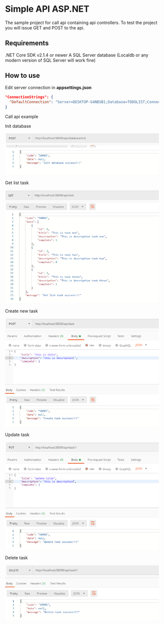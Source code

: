 
# Simple API ASP.NET

The sample project for call api containing api controllers. To test the project you will issue GET and POST to the api.

## Requirements

.NET Core SDK v2.1.4 or newer A SQL Server database (Localdb or any modern version of SQL Server will work fine)

## How to use

Edit server connection in **appsettings.json**

```json
"ConnectionStrings": {
  "DefaultConnection": "Server=DESKTOP-G4NBSB1;Database=TODOLIST;ConnectRetryCount=0;Trusted_Connection=True;MultipleActiveResultSets=true"
}
```

Call api example

Init database

![example 1](https://raw.githubusercontent.com/thaycacac/todo-api/master/images/1.png)

Get list task

![example 2](https://raw.githubusercontent.com/thaycacac/todo-api/master/images/2.png)

Create new task

![example 3](https://raw.githubusercontent.com/thaycacac/todo-api/master/images/3.png)

Update task

![example 4](https://raw.githubusercontent.com/thaycacac/todo-api/master/images/4.png)

Delete task

![example 5](https://raw.githubusercontent.com/thaycacac/todo-api/master/images/5.png)